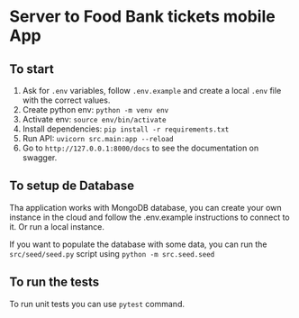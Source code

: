 # Server to Food Bank tickets mobile App

## To start
1. Ask for `.env` variables, follow `.env.example` and create a local `.env` file with the correct values.
2. Create python env: `python -m venv env`
3. Activate env: `source env/bin/activate`
4. Install dependencies: `pip install -r requirements.txt`
5. Run API: `uvicorn src.main:app --reload`
6. Go to `http://127.0.0.1:8000/docs` to see the documentation on swagger.

## To setup de Database
Tha application works with MongoDB database, you can create your own instance in the cloud and follow the .env.example instructions to connect to it. Or run a local instance.

If you want to populate the database with some data, you can run the `src/seed/seed.py` script using `python -m src.seed.seed`

## To run the tests
To run unit tests you can use `pytest` command.

